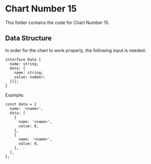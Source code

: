# Chart Number 15

This folder contains the code for Chart Number 15.

## Data Structure

In order for the chart to work properly, the following input is needed:

```
interface Data {
  name: string;
  data: {
    name: string;
    value: number;
  }[];
}
```

Example:

```
const data = {
  name: '<name>',
  data: [
    {
      name: '<name>',
      value: 0,
    },
    {
      name: '<name>',
      value: 0,
    },
  ],
};
```
